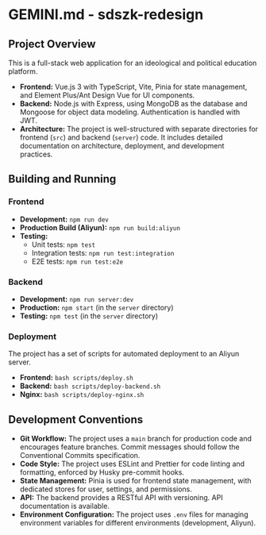 # GEMINI.md - sdszk-redesign

## Project Overview

This is a full-stack web application for an ideological and political education platform.

*   **Frontend:** Vue.js 3 with TypeScript, Vite, Pinia for state management, and Element Plus/Ant Design Vue for UI components.
*   **Backend:** Node.js with Express, using MongoDB as the database and Mongoose for object data modeling. Authentication is handled with JWT.
*   **Architecture:** The project is well-structured with separate directories for frontend (`src`) and backend (`server`) code. It includes detailed documentation on architecture, deployment, and development practices.

## Building and Running

### Frontend

*   **Development:** `npm run dev`
*   **Production Build (Aliyun):** `npm run build:aliyun`
*   **Testing:**
    *   Unit tests: `npm test`
    *   Integration tests: `npm run test:integration`
    *   E2E tests: `npm run test:e2e`

### Backend

*   **Development:** `npm run server:dev`
*   **Production:** `npm start` (in the `server` directory)
*   **Testing:** `npm test` (in the `server` directory)

### Deployment

The project has a set of scripts for automated deployment to an Aliyun server.

*   **Frontend:** `bash scripts/deploy.sh`
*   **Backend:** `bash scripts/deploy-backend.sh`
*   **Nginx:** `bash scripts/deploy-nginx.sh`

## Development Conventions

*   **Git Workflow:** The project uses a `main` branch for production code and encourages feature branches. Commit messages should follow the Conventional Commits specification.
*   **Code Style:** The project uses ESLint and Prettier for code linting and formatting, enforced by Husky pre-commit hooks.
*   **State Management:** Pinia is used for frontend state management, with dedicated stores for user, settings, and permissions.
*   **API:** The backend provides a RESTful API with versioning. API documentation is available.
*   **Environment Configuration:** The project uses `.env` files for managing environment variables for different environments (development, Aliyun).
